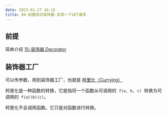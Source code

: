 ```yaml
---
date: 2023-01-27 16:15
title: 04-前置知识装饰器-实现一个GET请求
---
```


## 前提

简单介绍 [15-装饰器 Decorator](../language/typescript/小满TypeScript基础教学/15-装饰器Decorator.md)

## 装饰器工厂

可以传参数，用到装饰器工厂，也就是 [柯里化（Currying）](https://zh.javascript.info/currying-partials)

柯里化是一种函数的转换，它是指将一个函数从可调用的  `f(a, b, c)`  转换为可调用的  `f(a)(b)(c)`。

柯里化不会调用函数。它只是对函数进行转换。